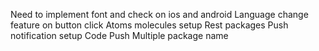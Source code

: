 Need to implement font and check on ios and android
Language change feature on button click
Atoms molecules setup
Rest packages
Push notification setup
Code Push
Multiple package name
